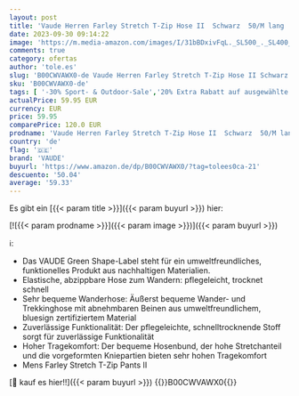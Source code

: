 ```yaml
---
layout: post
title: 'Vaude Herren Farley Stretch T-Zip Hose II  Schwarz  50/M lang    04575'
date: 2023-09-30 09:14:22
image: 'https://m.media-amazon.com/images/I/31bBDxivFqL._SL500_._SL400_.jpg'
comments: true
category: ofertas
author: 'tole.es'
slug: 'B00CWVAWX0-de Vaude Herren Farley Stretch T-Zip Hose II Schwarz 50/M...'
sku: 'B00CWVAWX0-de'
tags: [ '-30% Sport- & Outdoor-Sale','20% Extra Rabatt auf ausgewählte Sportartikel','20% Extra-Rabatt auf die neuen Sport-Kollektionen','20% Extra-Rabatt: auf Top-Sportartikel','20% Rabatt FRISCHLUFT','20% Sport-Gutschein','20% auf Frühjahr/Sommer 2016','20% auf Herbst- und Winter-Kollektionen 2016','Arborist Merchandising Root','Bis zu 40% reduziert: Vaude','Bis zu 40% reduziert: Vaude, Schöffel & Salewa','Bis zui XX% reduziert: Vaude','Fashion','Herrenbekleidung','Outdoor Bekleidung für Herren','Outdoor Hosen für Herren','Outdoor-Bekleidung','Self Service','Special Features Stores','Sport & Freizeit','Sportartspezifische Bekleidung','Sports-Promotions','VAUDE Green Shape','VAUDE T-Shirt Aktion','Wandern-Shop','ef3a019d-6628-41d5-b303-291126686917_0','ef3a019d-6628-41d5-b303-291126686917_1','ef3a019d-6628-41d5-b303-291126686917_1201','ef3a019d-6628-41d5-b303-291126686917_2501','ef3a019d-6628-41d5-b303-291126686917_3001','ef3a019d-6628-41d5-b303-291126686917_3101','ef3a019d-6628-41d5-b303-291126686917_3301','ef3a019d-6628-41d5-b303-291126686917_3701','ef3a019d-6628-41d5-b303-291126686917_3801','ef3a019d-6628-41d5-b303-291126686917_4601','ef3a019d-6628-41d5-b303-291126686917_5701','ef3a019d-6628-41d5-b303-291126686917_5901','ef3a019d-6628-41d5-b303-291126686917_6601','ef3a019d-6628-41d5-b303-291126686917_7401','ef3a019d-6628-41d5-b303-291126686917_8001','vaude','🇩🇪', ]
actualPrice: 59.95 EUR
currency: EUR
price: 59.95
comparePrice: 120.0 EUR
prodname: 'Vaude Herren Farley Stretch T-Zip Hose II  Schwarz  50/M lang    04575'
country: 'de'
flag: '🇩🇪'
brand: 'VAUDE'
buyurl: 'https://www.amazon.de/dp/B00CWVAWX0/?tag=tolees0ca-21'
descuento: '50.04'
average: '59.33'
---
```


Es gibt ein [{{< param title >}}]({{< param buyurl >}}) hier:

[![{{< param prodname >}}]({{< param image >}})]({{< param buyurl >}})

ℹ️:

- Das VAUDE Green Shape-Label steht für ein umweltfreundliches, funktionelles Produkt aus nachhaltigen Materialien.
- Elastische, abzippbare Hose zum Wandern: pflegeleicht, trocknet schnell
- Sehr bequeme Wanderhose: Äußerst bequeme Wander- und Trekkinghose mit abnehmbaren Beinen aus umweltfreundlichem, bluesign zertifiziertem Material
- Zuverlässige Funktionalität: Der pflegeleichte, schnelltrocknende Stoff sorgt für zuverlässige Funktionalität
- Hoher Tragekomfort: Der bequeme Hosenbund, der hohe Stretchanteil und die vorgeformten Kniepartien bieten sehr hohen Tragekomfort
- Mens Farley Stretch T-Zip Pants II

[🛒 kauf es hier!!]({{< param buyurl >}})
{{<world>}}B00CWVAWX0{{</world>}}
